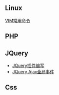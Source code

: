 ## Linux

[VIM常用命令](https://github.com/yank0362/blog/blob/master/vim.md) 

## PHP

## JQuery
- [JQuery插件编写](https://github.com/yank0362/blog/blob/master/jquery.md)
- [JQuery Ajax全局事件](https://github.com/yank0362/blog/blob/master/jquery_ajax_global.md)
## Css


